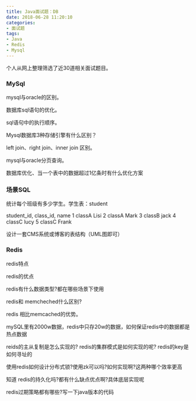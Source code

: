 ```yaml
---
title: Java面试题：DB
date: 2018-06-28 11:20:10
categories:
- 面试题
tags:
- Java
- Redis
- Mysql
---
```


  个人从网上整理筛选了近30道相关面试题目。
  
### MySql

  mysql与oracle的区别。

  数据库sql语句的优化。

  sql语句中的执行顺序。

  <!-- more -->

  Mysql数据库3种存储引擎有什么区别？

  left join、right join、inner join 区别。
  
  mysql与oracle分页查询。
  
  数据库优化、当一个表中的数据超过1亿条时有什么优化方案

### 场景SQL
 
 统计每个班级有多少学生。学生表：student
 
  student_id,		class_id,		name
    1			      classA			Lisi
    2			      classA      Mark
    3			      classB			jack
    4			      classC			lucy
    5			      classC			Frank		
 
 设计一套CMS系统或博客的表结构（UML图即可）

### Redis  
  
  redis特点
  
  redis的优点
  
  redis有什么数据类型?都在哪些场景下使用
  
  redis和 memcheched什么区别?
  
  redis 相比memcached的优势。
  
  mySQL里有2000w数据，redis中只存20w的数据，如何保证redis中的数据都是热点数据
  
  reids的主从复制是怎么实现的? redis的集群模式是如何实现的呢? redis的key是如何寻址的
  
  使用redis如何设计分布式锁?使用zk可以吗?如何实现啊?这两种哪个效率更高
  
  知道 redis的持久化吗?都有什么缺点优点啊?具体底层实现呢
  
  redis过期策略都有哪些?写一下java版本的代码